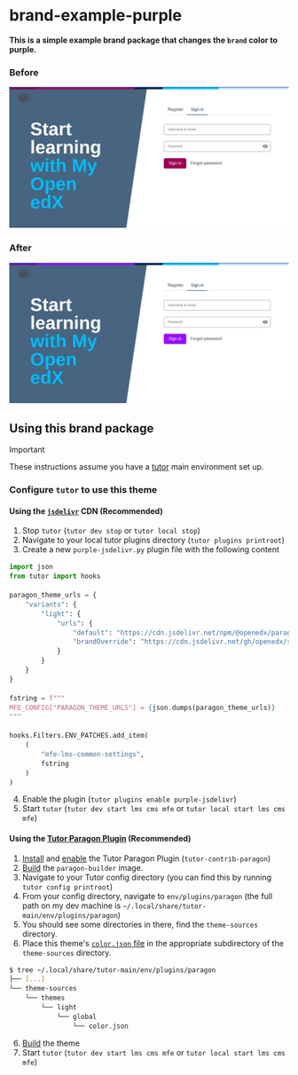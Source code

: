 # brand-example-purple

**This is a simple example brand package that changes the `brand` color to purple.**

### Before
![Screenshot of the Authn MFE with this brand package enabled](./docs/images/authn-without-theme.png)

### After
![Screenshot of the Authn MFE with this brand package enabled](./docs/images/authn-with-theme.png)

## Using this brand package

> [!IMPORTANT]
> These instructions assume you have a [tutor](https://docs.tutor.edly.io/index.html) main environment set up.

### Configure `tutor` to use this theme

#### Using the [`jsdelivr`](https://www.jsdelivr.com/) CDN (Recommended)

1. Stop `tutor` (`tutor dev stop` or `tutor local stop`)
2. Navigate to your local tutor plugins directory (`tutor plugins printroot`)
3. Create a new `purple-jsdelivr.py` plugin file with the following content

```py
import json
from tutor import hooks

paragon_theme_urls = {
    "variants": {
        "light": {
            "urls": {
                "default": "https://cdn.jsdelivr.net/npm/@openedx/paragon@$paragonVersion/dist/light.min.css",
                "brandOverride": "https://cdn.jsdelivr.net/gh/openedx/sample-plugin@main/brand/dist/light.min.css"
            }
        }
    }
}

fstring = f"""
MFE_CONFIG["PARAGON_THEME_URLS"] = {json.dumps(paragon_theme_urls)}
"""

hooks.Filters.ENV_PATCHES.add_item(
    (
        "mfe-lms-common-settings",
        fstring
    )
)
```

4. Enable the plugin (`tutor plugins enable purple-jsdelivr`)
5. Start `tutor`  (`tutor dev start lms cms mfe` or `tutor local start lms cms mfe`)

#### Using the [Tutor Paragon Plugin](https://github.com/openedx/openedx-tutor-plugins/tree/main/plugins/tutor-contrib-paragon) (Recommended)

1. [Install](https://github.com/openedx/openedx-tutor-plugins/tree/main/plugins/tutor-contrib-paragon#installation) and [enable](https://github.com/openedx/openedx-tutor-plugins/tree/main/plugins/tutor-contrib-paragon#enable-the-plugin) the Tutor Paragon Plugin (`tutor-contrib-paragon`)
2. [Build](https://github.com/openedx/openedx-tutor-plugins/tree/main/plugins/tutor-contrib-paragon#build-the-paragon-image) the `paragon-builder` image.
2. Navigate to your Tutor config directory (you can find this by running `tutor config printroot`)
3. From your config directory, navigate to `env/plugins/paragon` (the full path on my dev machine is `~/.local/share/tutor-main/env/plugins/paragon`)
4. You should see some directories in there, find the `theme-sources` directory.
5. Place this theme's [`color.json` file](./src/tokens/src/themes/light/global/color.json) in the appropriate subdirectory of the `theme-sources` directory.
```sh
$ tree ~/.local/share/tutor-main/env/plugins/paragon
├── [...]
└── theme-sources
    └── themes
        └── light
            └── global
                └── color.json
```
6. [Build](https://github.com/openedx/openedx-tutor-plugins/tree/main/plugins/tutor-contrib-paragon#build-all-themes) the theme
7. Start `tutor`  (`tutor dev start lms cms mfe` or `tutor local start lms cms mfe`)
